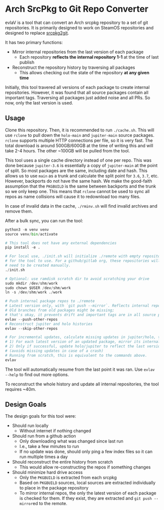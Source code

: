# Arch SrcPkg to Git Repo Converter
evlaV is a tool that can convert an Arch srcpkg repository to a set of git repositories. It is primarily designed to work on SteamOS repositories and designed to replace [srcpkg2git](https://gitlab.com/evlaV/srcpkg2git). 

It has two primary functions:
  - Mirror internal repositories from the last version of each package
    - Each repository **reflects the internal repository 1-1** at the time of last publish
  - Reconstruct the repository history by traversing all packages
    - This allows checking out the state of the repository **at any given time**

Initially, this tool travered all versions of each package to create internal repositories. However, it was found that all source packages contain all important tags. Traversing all packages just added noise and all PRs. So now, only the last version is used. 

## Usage
Clone this repository. Then, it is recommended to run `./cache.sh`. This will use `rclone` to pull down the `holo-main` and `jupiter-main` source packages. `rclone` supports multiple HTTP connections per file, so it is very fast. The total download is around 500GB/600GB at the time of writing this and will take 2-4 hours. The other ~100GB will be pulled from the tool.

This tool uses a single cache directory instead of one per repo. This was done because `jupiter-3.6` is essentially a copy of `jupiter-main` at the point of split. So most packages are the same, including date and hash. This allows us to use `main` as a trunk and calculate the split point for `3.6`, `3.7`, etc. However, backports do not have the same hash. We make the good-faith assumption that the `PKGBUILD` is the same between backports and the trunk so we only keep one. This means that `rclone` cannot be used to sync all repos as name collisions will cause it to redownload too many files.

In case of invalid data in the cache, `./rminv.sh` will find invalid archives and remove them.

After a bulk sync, you can run the tool:
```python
python3 -m venv venv
source venv/bin/activate

# This tool does not have any external dependencies
pip install -e .

# For local use, ./init.sh will initialize ./remote with empty repositories
# for the tool to use. For a github/gitlab org, these repositories will
# need to be created manually.
./init.sh

# Optional: use ramdisk scratch dir to avoid scratching your drive
sudo mkdir /dev/shm/work
sudo chown $USER /dev/shm/work
ln -s /dev/shm/work ./work

# Push internal package repos to ./remote
# Latest version only, with `git push --mirror`. Reflects internal repo 1-1
# Old branches from old packages might be missing;
# that's okay, it prevents drift and important tags are in all source packages
evlav --push-other-repos
# Reconstruct jupiter and holo histories
evlav --skip-other-repos

# For incremental updates, calculate missing updates in jupiter/holo, then:
# 1) For each latest version of an updated package, mirror its internal repo
# 2) Only if successful, update holo/jupiter to reflect the last version
# (avoids missing updates in case of a crash)
# Running from scratch, this is equivalent to the commands above.
evlav
```

The tool will automatically resume from the last point it was ran. Use `evlav --help` to find out more options.

To reconstruct the whole history and update all internal repositories, the tool requires ~40m.


## Design Goals

The design goals for this tool were:
  - Should run locally
    - Without internet if nothing changed
  - Should run from a github action
    - Only downloading what was changed since last run
    - I.e., take a few minutes to run
    - If no update was done, should only ping a few index files so it can run multiple times a day
  - Should reconstruct the entire history from scratch
    - This would allow re-constructing the repos if something changes
  - Should minimize hard drive access
    - Only the `PKGBUILD` is extracted from each srcpkg
    - Based on `PKGBUILD` sources, local sources are extracted individually to place in the package repository
    - To mirror internal repos, the only the latest version of each package is checked for them. If they exist, they are extracted and `git push --mirror`ed to the remote.

